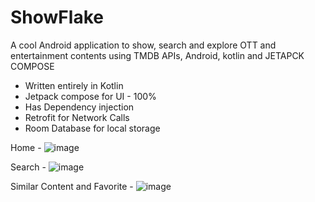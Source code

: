 # ShowFlake

A cool Android application to show, search and explore OTT and entertainment contents using TMDB APIs, Android, kotlin and JETAPCK COMPOSE

- Written entirely in Kotlin
- Jetpack compose for UI - 100%
- Has Dependency injection
- Retrofit for Network Calls
- Room Database for local storage

Home - ![image](https://github.com/batdroid04/ShowFlake/assets/65596630/8f27da07-c00f-48af-8a05-7a4b7e829a2c)

Search - ![image](https://github.com/batdroid04/ShowFlake/assets/65596630/73edd6c3-87eb-42d7-beb4-b958a91a2994)

Similar Content and Favorite - ![image](https://github.com/batdroid04/ShowFlake/assets/65596630/9c1aa62d-d27b-40eb-8b3c-437ec5c1df87)

